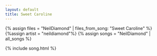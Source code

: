 ```yaml
---
layout: default
title: Sweet Caroline
---
```


{% assign files = "NeilDiamond" | files_from_song: "Sweet Caroline" %}
{%assign artist = "neildiamond"%}
{% assign songs = "NeilDiamond" | all_songs %}

 
{% include song.html %}